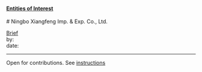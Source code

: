 #### [Entities of Interest](/list.html)
<link rel="stylesheet" type="text/css" href="../../assets/style.css">
# Ningbo Xiangfeng Imp. & Exp. Co., Ltd.

[comment]: <> (Add/Remove information below as you want)
[comment]: <> (Markdown cheatsheet: https://github.com/adam-p/markdown-here/wiki/Markdown-Cheatsheet)
[Brief](Brief.md)  
by:  
date:  

---
[comment]: <> (Add your content here)
Open for contributions. See [instructions](/Readme.md#contribute)